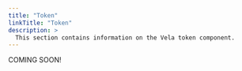 ```yaml
---
title: "Token"
linkTitle: "Token"
description: >
  This section contains information on the Vela token component.
---
```


COMING SOON!
